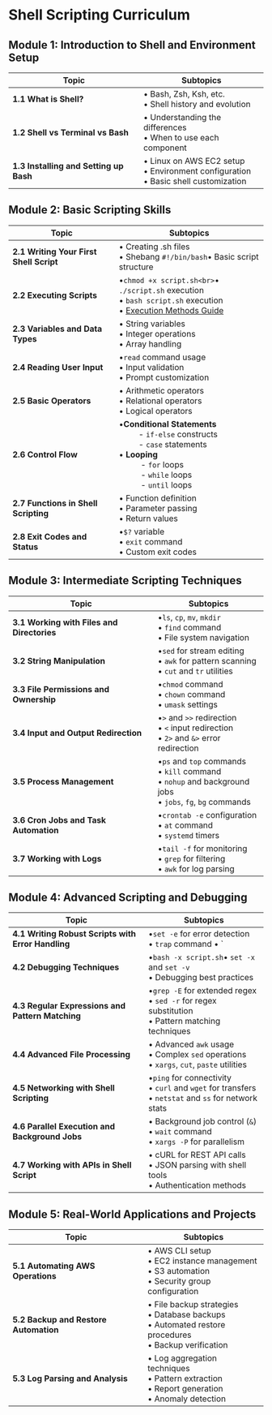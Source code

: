 # Shell Scripting Curriculum

## Module 1: Introduction to Shell and Environment Setup

| Topic                                        | Subtopics                                                                                     |
| -------------------------------------------- | --------------------------------------------------------------------------------------------- |
| **1.1 What is Shell?**                 | • Bash, Zsh, Ksh, etc.<br />  • Shell history and evolution                                 |
| **1.2 Shell vs Terminal vs Bash**      | • Understanding the differences<br />• When to use each component                           |
| **1.3 Installing and Setting up Bash** | • Linux on AWS EC2 setup<br />• Environment configuration<br />• Basic shell customization |

## Module 2: Basic Scripting Skills

| Topic                                         | Subtopics                                                                                                                                                                                                                                                               |
| --------------------------------------------- | ----------------------------------------------------------------------------------------------------------------------------------------------------------------------------------------------------------------------------------------------------------------------- |
| **2.1 Writing Your First Shell Script** | • Creating .sh files<br />• Shebang `#!/bin/bash`• Basic script structure                                                                                                                                                                                          |
| **2.2 Executing Scripts**               | •`chmod +x script.sh<br>`• `./script.sh` execution <br />• `bash script.sh` execution <br />• [Execution Methods Guide](https://www.notion.so/x-scripts-sh-script-sh-bash-script-sh-25e02d139a5d80beadb3e1c8ee34dc33?pvs=21)                                     |
| **2.3 Variables and Data Types**        | • String variables<br />• Integer operations<br />• Array handling                                                                                                                                                                                                   |
| **2.4 Reading User Input**              | •`read` command usage<br />• Input validation <br />• Prompt customization                                                                                                                                                                                        |
| **2.5 Basic Operators**                 | • Arithmetic operators<br />• Relational operators <br />• Logical operators                                                                                                                                                                                         |
| **2.6 Control Flow**                    | •**Conditional Statements** <br />         - `if-else` constructs <br />         - `case` statements <br />• **Looping** <br />          - `for` loops <br />          - `while` loops <br />          - `until` loops |
| **2.7 Functions in Shell Scripting**    | • Function definition<br />• Parameter passing <br />• Return values                                                                                                                                                                                                 |
| **2.8 Exit Codes and Status**           | •`$?` variable <br />• `exit` command <br />• Custom exit codes                                                                                                                                                                                                  |

## Module 3: Intermediate Scripting Techniques

| Topic                                            | Subtopics                                                                                                                               |
| ------------------------------------------------ | --------------------------------------------------------------------------------------------------------------------------------------- |
| **3.1 Working with Files and Directories** | •`ls`, `cp`, `mv`, `mkdir`<br />• `find` command <br />• File system navigation                                            |
| **3.2 String Manipulation**                | •`sed` for stream editing <br />• `awk` for pattern scanning <br />• `cut` and `tr` utilities                                |
| **3.3 File Permissions and Ownership**     | •`chmod` command <br />• `chown` command <br />• `umask` settings                                                              |
| **3.4 Input and Output Redirection**       | •`>` and `>>` redirection<br />• `<` input redirection <br />• `2>` and `&>` error redirection                             |
| **3.5 Process Management**                 | •`ps` and `top` commands<br />• `kill` command<br />• `nohup` and background jobs <br />• `jobs`, `fg`, `bg` commands |
| **3.6 Cron Jobs and Task Automation**      | •`crontab -e` configuration <br />• `at` command <br />• `systemd` timers                                                      |
| **3.7 Working with Logs**                  | •`tail -f` for monitoring <br />• `grep` for filtering <br />• `awk` for log parsing                                           |

## Module 4: Advanced Scripting and Debugging

| Topic                                                    | Subtopics                                                                                                                  |
| -------------------------------------------------------- | -------------------------------------------------------------------------------------------------------------------------- |
| **4.1 Writing Robust Scripts with Error Handling** | •`set -e` for error detection <br />• `trap` command • `                                                            |
| **4.2 Debugging Techniques**                       | •`bash -x script.sh`• `set -x` and `set -v`<br />• Debugging best practices                                       |
| **4.3 Regular Expressions and Pattern Matching**   | •`grep -E` for extended regex <br />• `sed -r` for regex substitution <br />• Pattern matching techniques           |
| **4.4 Advanced File Processing**                   | • Advanced `awk` usage <br />• Complex `sed` operations <br />• `xargs`, `cut`, `paste` utilities             |
| **4.5 Networking with Shell Scripting**            | •`ping` for connectivity <br />• `curl` and `wget` for transfers <br />• `netstat` and `ss` for network stats |
| **4.6 Parallel Execution and Background Jobs**     | • Background job control (`&`)<br />• `wait` command <br />• `xargs -P` for parallelism                           |
| **4.7 Working with APIs in Shell Script**          | • cURL for REST API calls<br />• JSON parsing with shell tools <br />• Authentication methods                           |

## Module 5: Real-World Applications and Projects

| Topic                                       | Subtopics                                                                                                             |
| ------------------------------------------- | --------------------------------------------------------------------------------------------------------------------- |
| **5.1 Automating AWS Operations**     | • AWS CLI setup<br />• EC2 instance management <br />• S3 automation <br />• Security group configuration         |
| **5.2 Backup and Restore Automation** | • File backup strategies<br />• Database backups <br />• Automated restore procedures <br />• Backup verification |
| **5.3 Log Parsing and Analysis**      | • Log aggregation techniques<br />• Pattern extraction<br />• Report generation <br />• Anomaly detection         |

